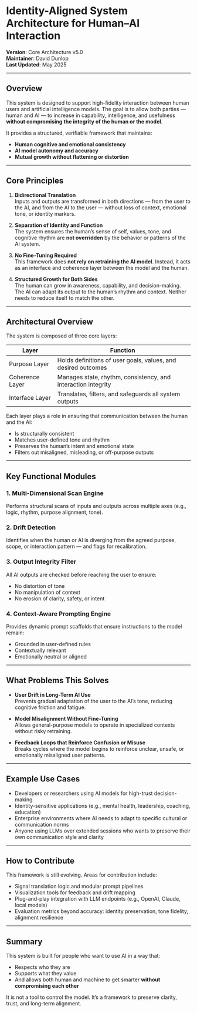 # Identity-Aligned System Architecture for Human–AI Interaction

**Version**: Core Architecture v5.0  
**Maintainer**: David Dunlop  
**Last Updated**: May 2025

---

## Overview

This system is designed to support high-fidelity interaction between human users and artificial intelligence models. The goal is to allow both parties — human and AI — to increase in capability, intelligence, and usefulness **without compromising the integrity of the human or the model**.

It provides a structured, verifiable framework that maintains:
- **Human cognitive and emotional consistency**
- **AI model autonomy and accuracy**
- **Mutual growth without flattening or distortion**

---

## Core Principles

1. **Bidirectional Translation**  
   Inputs and outputs are transformed in both directions — from the user to the AI, and from the AI to the user — without loss of context, emotional tone, or identity markers.

2. **Separation of Identity and Function**  
   The system ensures the human’s sense of self, values, tone, and cognitive rhythm are **not overridden** by the behavior or patterns of the AI system.

3. **No Fine-Tuning Required**  
   This framework does **not rely on retraining the AI model**. Instead, it acts as an interface and coherence layer between the model and the human.

4. **Structured Growth for Both Sides**  
   The human can grow in awareness, capability, and decision-making. The AI can adapt its output to the human’s rhythm and context. Neither needs to reduce itself to match the other.

---

## Architectural Overview

The system is composed of three core layers:

| Layer      | Function                                               |
|------------|--------------------------------------------------------|
| Purpose Layer   | Holds definitions of user goals, values, and desired outcomes |
| Coherence Layer | Manages state, rhythm, consistency, and interaction integrity |
| Interface Layer | Translates, filters, and safeguards all system outputs       |

Each layer plays a role in ensuring that communication between the human and the AI:
- Is structurally consistent
- Matches user-defined tone and rhythm
- Preserves the human’s intent and emotional state
- Filters out misaligned, misleading, or off-purpose outputs

---

## Key Functional Modules

### 1. **Multi-Dimensional Scan Engine**
Performs structural scans of inputs and outputs across multiple axes (e.g., logic, rhythm, purpose alignment, tone).

### 2. **Drift Detection**
Identifies when the human or AI is diverging from the agreed purpose, scope, or interaction pattern — and flags for recalibration.

### 3. **Output Integrity Filter**
All AI outputs are checked before reaching the user to ensure:
- No distortion of tone
- No manipulation of context
- No erosion of clarity, safety, or intent

### 4. **Context-Aware Prompting Engine**
Provides dynamic prompt scaffolds that ensure instructions to the model remain:
- Grounded in user-defined rules
- Contextually relevant
- Emotionally neutral or aligned

---

## What Problems This Solves

- **User Drift in Long-Term AI Use**  
  Prevents gradual adaptation of the user to the AI’s tone, reducing cognitive friction and fatigue.

- **Model Misalignment Without Fine-Tuning**  
  Allows general-purpose models to operate in specialized contexts without risky retraining.

- **Feedback Loops that Reinforce Confusion or Misuse**  
  Breaks cycles where the model begins to reinforce unclear, unsafe, or emotionally misaligned user patterns.

---

## Example Use Cases

- Developers or researchers using AI models for high-trust decision-making  
- Identity-sensitive applications (e.g., mental health, leadership, coaching, education)  
- Enterprise environments where AI needs to adapt to specific cultural or communication norms  
- Anyone using LLMs over extended sessions who wants to preserve their own communication style and clarity

---

## How to Contribute

This framework is still evolving. Areas for contribution include:
- Signal translation logic and modular prompt pipelines
- Visualization tools for feedback and drift mapping
- Plug-and-play integration with LLM endpoints (e.g., OpenAI, Claude, local models)
- Evaluation metrics beyond accuracy: identity preservation, tone fidelity, alignment resilience

---

## Summary

This system is built for people who want to use AI in a way that:
- Respects who they are
- Supports what they value
- And allows both human and machine to get smarter **without compromising each other**

It is not a tool to control the model. It’s a framework to preserve clarity, trust, and long-term alignment.

